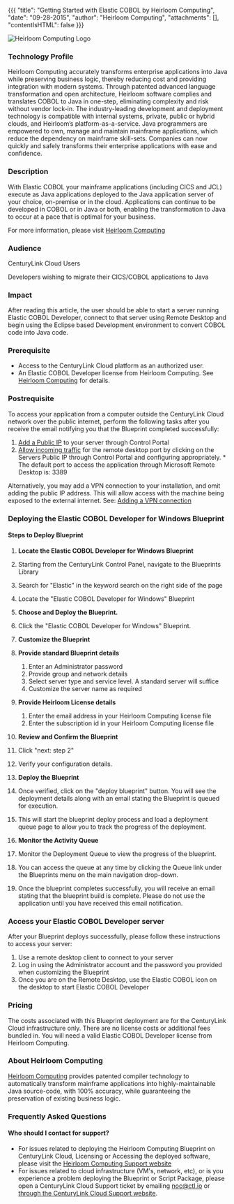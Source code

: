 {{{
  "title": "Getting Started with Elastic COBOL by Heirloom Computing",
  "date": "09-28-2015",
  "author": "Heirloom Computing",
  "attachments": [],
  "contentIsHTML": false
}}}

![Heirloom Computing Logo](http://heirloomcomputing.com/wp-content/themes/heirloomcomputing/img/logo.png)



### Technology Profile

Heirloom Computing accurately transforms enterprise applications into Java while preserving business logic, thereby reducing cost and providing integration with modern systems. Through patented advanced language transformation and open architecture, Heirloom software complies and translates COBOL to Java in one-step, eliminating complexity and risk without vendor lock-in. The industry-leading development and deployment technology is compatible with internal systems, private, public or hybrid clouds, and Heirloom’s platform-as-a-service. Java programmers are empowered to own, manage and maintain mainframe applications, which reduce the dependency on mainframe skill-sets. Companies can now quickly and safely transforms their enterprise applications with ease and confidence.

### Description

With Elastic COBOL your mainframe applications (including CICS and JCL) execute as Java applications deployed to the Java application server of your choice, on-premise or in the cloud. Applications can continue to be developed in COBOL or in Java or both, enabling the transformation to Java to occur at a pace that is optimal for your business.

For more information, please visit [Heirloom Computing](http://www.heirloomcomputing.com)

### Audience
CenturyLink Cloud Users

Developers wishing to migrate their CICS/COBOL applications to Java

### Impact
After reading this article, the user should be able to start a server running Elastic COBOL Developer, connect to that server using Remote Desktop and begin using the Eclipse based Development environment to convert COBOL code into Java code.

### Prerequisite
- Access to the CenturyLink Cloud platform as an authorized user.
- An Elastic COBOL Developer license from Heirloom Computing. See [Heirloom Computing](http://heirloomcomputing.com) for details.

### Postrequisite
To access your application from a computer outside the CenturyLink Cloud network over the public internet, perform the following tasks after you receive the email notifying you that the Blueprint completed successfully:

  1. [Add a Public IP](../../Network/how-to-add-public-ip-to-virtual-machine.md) to your server through Control Portal
  2. [Allow incoming traffic](../../Network/how-to-add-public-ip-to-virtual-machine.md) for the remote desktop port by clicking on the Servers Public IP through Control Portal and configuring appropriately.
    * The default port to access the application through Microsoft Remote Desktop is: 3389

Alternatively, you may add a VPN connection to your installation, and omit adding the public IP address.  This will allow access with the machine being exposed to the external internet.  See: [Adding a VPN connection](../../Network/how-to-configure-client-vpn.md)

### Deploying the Elastic COBOL Developer for Windows Blueprint

#### Steps to Deploy Blueprint
1. **Locate the Elastic COBOL Developer for Windows Blueprint**

  1. Starting from the CenturyLink Control Panel, navigate to the Blueprints Library
  2. Search for "Elastic" in the keyword search on the right side of the page
  3. Locate the "Elastic COBOL Developer for Windows" Blueprint

2. **Choose and Deploy the Blueprint.**
  1. Click the "Elastic COBOL Developer for Windows" Blueprint.

3. **Customize the Blueprint**
  1. **Provide standard Blueprint details**
      1. Enter an Administrator password
      2. Provide group and network details
      3. Select server type and service level.  A standard server will suffice
      3. Customize the server name as required

  2. **Provide Heirloom License details**
      1. Enter the email address in your Heirloom Computing license file
      2. Enter the subscription id in your Heirloom Computing license file


4. **Review and Confirm the Blueprint**
  1. Click "next: step 2"
  2. Verify your configuration details.

5. **Deploy the Blueprint**
  1. Once verified, click on the "deploy blueprint" button. You will see the deployment details along with an email stating the Blueprint is queued for execution.
  2. This will start the blueprint deploy process and load a deployment queue page to allow you to track the progress of the deployment.

6. **Monitor the Activity Queue**
  1. Monitor the Deployment Queue to view the progress of the blueprint.
  2. You can access the queue at any time by clicking the Queue link under the Blueprints menu on the main navigation drop-down.
  3. Once the blueprint completes successfully, you will receive an email stating that the blueprint build is complete. Please do not use the application until you have received this email notification.


### Access your Elastic COBOL Developer server
After your Blueprint deploys successfully, please follow these instructions to access your server:

  1. Use a remote desktop client to connect to your server
  2. Log in using the Administrator account and the password you provided when customizing the Blueprint
  3. Once you are on the Remote Desktop, use the Elastic COBOL icon on the desktop to start Elastic COBOL Developer

### Pricing
The costs associated with this Blueprint deployment are for the CenturyLink Cloud infrastructure only.  There are no license costs or additional fees bundled in. You will need a valid Elastic COBOL Developer license from Heirloom Computing.

### About Heirloom Computing
[Heirloom Computing](http://heirloomcomputing.com) provides patented compiler technology to automatically transform mainframe applications into highly-maintainable Java source-code, with 100% accuracy, while guaranteeing the preservation of existing business logic.

### Frequently Asked Questions

#### Who should I contact for support?
* For issues related to deploying the Heirloom Computing Blueprint on CenturyLink Cloud, Licensing or Accessing the deployed software, please visit the [Heirloom Computing Support website](http://heirloomcomputing.zendesk.com)
* For issues related to cloud infrastructure (VM's, network, etc), or is you experience a problem deploying the Blueprint or Script Package, please open a CenturyLink Cloud Support ticket by emailing [noc@ctl.io](mailto:noc@ctl.io) or [through the CenturyLink Cloud Support website](https://t3n.zendesk.com/tickets/new).
